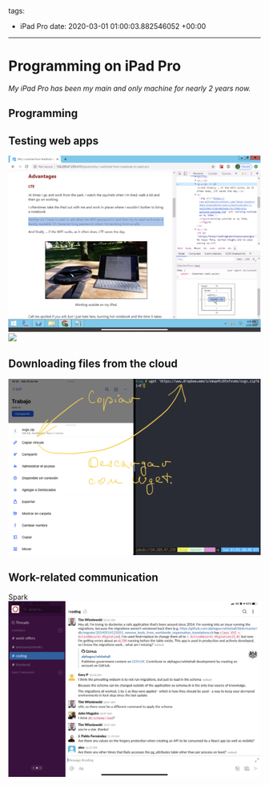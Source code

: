 tags:
- iPad Pro
date: 2020-03-01 01:00:03.882546052 +00:00

---

# Programming on iPad Pro

_My iPad Pro has been my main and only machine for nearly 2 years now._

## Programming

## Testing web apps

![](windows-in-remotix.png)
![](inspect)

## Downloading files from the cloud

![](download-from-dropbox.jpg)

## Work-related communication

Spark
![](slack.png)